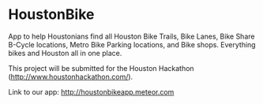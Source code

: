 HoustonBike
===========

App to help Houstonians find all Houston Bike Trails, Bike Lanes, Bike Share B-Cycle locations, Metro Bike Parking locations, and Bike shops. Everything bikes and Houston all in one place.

This project will be submitted for the Houston Hackathon (http://www.houstonhackathon.com/).

Link to our app: http://houstonbikeapp.meteor.com